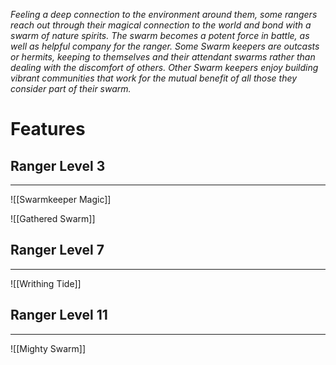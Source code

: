 _Feeling a deep connection to the environment around them, some rangers reach out through their magical connection to the world and bond with a swarm of nature spirits. The swarm becomes a potent force in battle, as well as helpful company for the ranger. Some Swarm keepers are outcasts or hermits, keeping to themselves and their attendant swarms rather than dealing with the discomfort of others. Other Swarm keepers enjoy building vibrant communities that work for the mutual benefit of all those they consider part of their swarm._
# Features
## Ranger Level 3
---
![[Swarmkeeper Magic]]

![[Gathered Swarm]]
## Ranger Level 7
---
![[Writhing Tide]]
## Ranger Level 11
---
![[Mighty Swarm]]